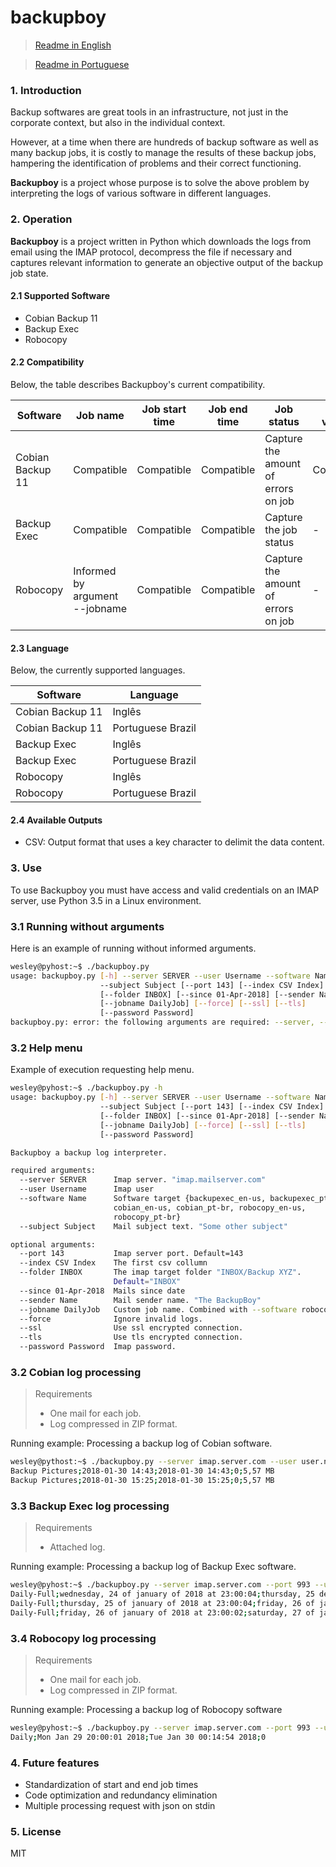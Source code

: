 # backupboy

> [Readme in English](README.md)


> [Readme in Portuguese](README_PT-BR.md)


### 1. Introduction
Backup softwares are great tools in an infrastructure, not just in the corporate context, but also in the individual context.

However, at a time when there are hundreds of backup software as well as many backup jobs, it is costly to manage the results of these backup jobs, hampering the identification of problems and their correct functioning.

**Backupboy** is a project whose purpose is to solve the above problem by interpreting the logs of various software in different languages.

### 2. Operation
**Backupboy** is a project written in Python which downloads the logs from email using the IMAP protocol, decompress the file if necessary and captures relevant information to generate an objective output of the backup job state.

#### 2.1 Supported Software
- Cobian Backup 11
- Backup Exec
- Robocopy

#### 2.2 Compatibility

Below, the table describes Backupboy's current compatibility.

|Software|Job name|Job start time|Job end time|Job status|Data volume|
|-|-|-|-|-|-|
|Cobian Backup 11|Compatible|Compatible|Compatible|Capture the amount of errors on job|Compatible|
|Backup Exec|Compatible|Compatible|Compatible|Capture the job status|-|
|Robocopy|Informed by argument --jobname|Compatible|Compatible|Capture the amount of errors on job|-|

#### 2.3 Language

Below, the currently supported languages.

|Software|Language|
|-|-|
|Cobian Backup 11|Inglês|
|Cobian Backup 11|Portuguese Brazil|
|Backup Exec|Inglês|
|Backup Exec|Portuguese Brazil|
|Robocopy|Inglês|
|Robocopy|Portuguese Brazil|

#### 2.4 Available Outputs
- CSV: Output format that uses a key character to delimit the data content.

### 3. Use
To use Backupboy you must have access and valid credentials on an IMAP server, use Python 3.5 in a Linux environment.

### 3.1 Running without arguments
Here is an example of running without informed arguments.

```sh
wesley@pyhost:~$ ./backupboy.py
usage: backupboy.py [-h] --server SERVER --user Username --software Name
                    --subject Subject [--port 143] [--index CSV Index]
                    [--folder INBOX] [--since 01-Apr-2018] [--sender Name]
                    [--jobname DailyJob] [--force] [--ssl] [--tls]
                    [--password Password]
backupboy.py: error: the following arguments are required: --server, --user, --software, --subject
```

### 3.2 Help menu
Example of execution requesting help menu.

```sh
wesley@pyhost:~$ ./backupboy.py -h
usage: backupboy.py [-h] --server SERVER --user Username --software Name
                    --subject Subject [--port 143] [--index CSV Index]
                    [--folder INBOX] [--since 01-Apr-2018] [--sender Name]
                    [--jobname DailyJob] [--force] [--ssl] [--tls]
                    [--password Password]

Backupboy a backup log interpreter.

required arguments:
  --server SERVER      Imap server. "imap.mailserver.com"
  --user Username      Imap user
  --software Name      Software target {backupexec_en-us, backupexec_pt-br,
                       cobian_en-us, cobian_pt-br, robocopy_en-us,
                       robocopy_pt-br}
  --subject Subject    Mail subject text. "Some other subject"

optional arguments:
  --port 143           Imap server port. Default=143
  --index CSV Index    The first csv collumn
  --folder INBOX       The imap target folder "INBOX/Backup XYZ".
                       Default="INBOX"
  --since 01-Apr-2018  Mails since date
  --sender Name        Mail sender name. "The BackupBoy"
  --jobname DailyJob   Custom job name. Combined with --software robocopy_[*]
  --force              Ignore invalid logs.
  --ssl                Use ssl encrypted connection.
  --tls                Use tls encrypted connection.
  --password Password  Imap password.
```

### 3.2 Cobian log processing

> Requirements
> - One mail for each job.
> - Log compressed in ZIP format.

Running example: Processing a backup log of Cobian software.

```sh
wesley@pythost:~$ ./backupboy.py --server imap.server.com --user user.name --software cobian_en-us --subject Backup --port 993 --ssl --password mypassword
Backup Pictures;2018-01-30 14:43;2018-01-30 14:43;0;5,57 MB
Backup Pictures;2018-01-30 15:25;2018-01-30 15:25;0;5,57 MB
```

### 3.3 Backup Exec log processing

> Requirements
> - Attached log.

Running example: Processing a backup log of Backup Exec software.

```sh
wesley@pyhost:~$ ./backupboy.py --server imap.server.com --port 993 --user user.name --software backupexec_en-us --folder "INBOX/Backup Boy" --subject "Backup Exec" --since 29-Jan-2018 --sender "Backup Boy" --ssl --password mypassword
Daily-Full;wednesday, 24 of january of 2018 at 23:00:04;thursday, 25 de january de 2018 at 02:25:23;Failed
Daily-Full;thursday, 25 of january of 2018 at 23:00:04;friday, 26 of january of 2018 at 04:24:19;Successful
Daily-Full;friday, 26 of january of 2018 at 23:00:02;saturday, 27 of january of 2018 at 02:18:27;Failed
```

### 3.4 Robocopy log processing

> Requirements
> - One mail for each job.
> - Log compressed in ZIP format.

Running example: Processing a backup log of Robocopy software

```sh
wesley@pyhost:~$ ./backupboy.py --server imap.server.com --port 993 --user user.name --software robocopy_en-us --folder "INBOX/Backup Boy" --subject "Robocopy: Daily Job" --since 29-Jan-2018 --jobname "Segunda" --ssl --password mypassword
Daily;Mon Jan 29 20:00:01 2018;Tue Jan 30 00:14:54 2018;0
```

### 4. Future features
- Standardization of start and end job times
- Code optimization and redundancy elimination
- Multiple processing request with json on stdin

### 5. License
MIT
